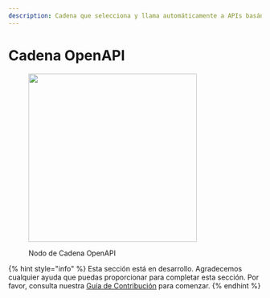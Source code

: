 ```yaml
---
description: Cadena que selecciona y llama automáticamente a APIs basándose únicamente en una especificación OpenAPI.
---
```


# Cadena OpenAPI

<figure><img src="../../../.gitbook/assets/image--25---1-.png" alt="" width="335"><figcaption><p>Nodo de Cadena OpenAPI</p></figcaption></figure>

{% hint style="info" %}
Esta sección está en desarrollo. Agradecemos cualquier ayuda que puedas proporcionar para completar esta sección. Por favor, consulta nuestra [Guía de Contribución](../../../contributing/) para comenzar.
{% endhint %}
